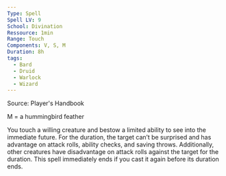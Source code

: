 ```yaml
---
Type: Spell
Spell LV: 9
School: Divination
Ressource: 1min
Range: Touch
Components: V, S, M
Duration: 8h
tags:
  - Bard
  - Druid
  - Warlock
  - Wizard
---
```

Source: Player's Handbook

M = a hummingbird feather

You touch a willing creature and bestow a limited ability to see into the immediate future. For the duration, the target can’t be surprised and has advantage on attack rolls, ability checks, and saving throws. Additionally, other creatures have disadvantage on attack rolls against the target for the duration. This spell immediately ends if you cast it again before its duration ends.